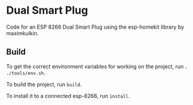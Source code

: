 # Dual Smart Plug
Code for an ESP 8266 Dual Smart Plug using the esp-homekit library by maximkulkin.

## Build
To get the correct environment variables for working on the project, run `. ./tools/env.sh`.

To build the project, run `build`.

To install it to a connected esp-8266, run `install`.